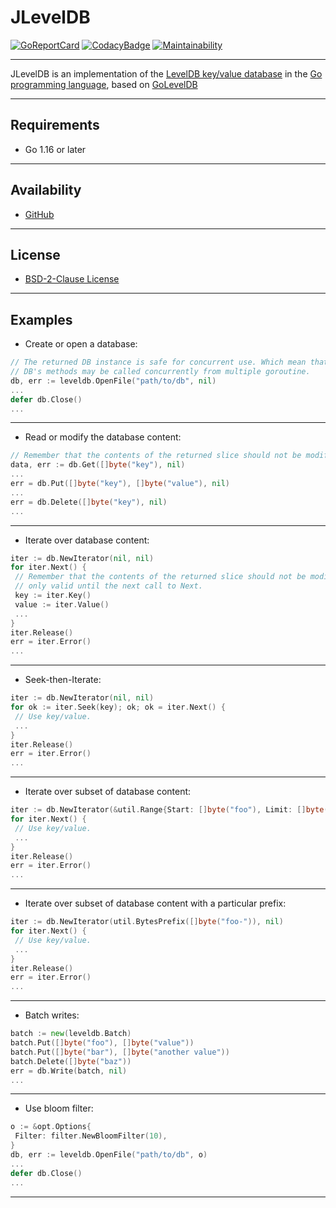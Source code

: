# JLevelDB

[![GoReportCard](https://goreportcard.com/badge/github.com/johnsonjh/jleveldb)](https://goreportcard.com/badge/github.com/johnsonjh/jleveldb) 
[![CodacyBadge](https://api.codacy.com/project/badge/Grade/94d1d98a3b4944908b4212edb1adc878)](https://app.codacy.com/gh/johnsonjh/jleveldb?utm_source=github.com&utm_medium=referral&utm_content=johnsonjh/jleveldb&utm_campaign=Badge_Grade_Settings) 
[![Maintainability](https://api.codeclimate.com/v1/badges/7fc331ccc9fb4e4544ae/maintainability)](https://codeclimate.com/github/johnsonjh/jleveldb/maintainability) 

---

JLevelDB is an implementation of the
[LevelDB key/value database](https://code.google.com/p/leveldb) in the
[Go programming language](https://golang.org), based on
[GoLevelDB](https://github.com/syndtr/goleveldb)

---

## Requirements

- Go 1.16 or later

---

## Availability

- [GitHub](https://github.com/johnsonjh/jleveldb)

---

## License

- [BSD-2-Clause License](<https://tldrlegal.com/license/bsd-2-clause-license-(freebsd)>)

---

## Examples

- Create or open a database:

```go
// The returned DB instance is safe for concurrent use. Which mean that all
// DB's methods may be called concurrently from multiple goroutine.
db, err := leveldb.OpenFile("path/to/db", nil)
...
defer db.Close()
...
```

---

- Read or modify the database content:

```go
// Remember that the contents of the returned slice should not be modified.
data, err := db.Get([]byte("key"), nil)
...
err = db.Put([]byte("key"), []byte("value"), nil)
...
err = db.Delete([]byte("key"), nil)
...
```

---

- Iterate over database content:

```go
iter := db.NewIterator(nil, nil)
for iter.Next() {
 // Remember that the contents of the returned slice should not be modified, and
 // only valid until the next call to Next.
 key := iter.Key()
 value := iter.Value()
 ...
}
iter.Release()
err = iter.Error()
...
```

---

- Seek-then-Iterate:

```go
iter := db.NewIterator(nil, nil)
for ok := iter.Seek(key); ok; ok = iter.Next() {
 // Use key/value.
 ...
}
iter.Release()
err = iter.Error()
...
```

---

- Iterate over subset of database content:

```go
iter := db.NewIterator(&util.Range{Start: []byte("foo"), Limit: []byte("xoo")}, nil)
for iter.Next() {
 // Use key/value.
 ...
}
iter.Release()
err = iter.Error()
...
```

---

- Iterate over subset of database content with a particular prefix:

```go
iter := db.NewIterator(util.BytesPrefix([]byte("foo-")), nil)
for iter.Next() {
 // Use key/value.
 ...
}
iter.Release()
err = iter.Error()
...
```

---

- Batch writes:

```go
batch := new(leveldb.Batch)
batch.Put([]byte("foo"), []byte("value"))
batch.Put([]byte("bar"), []byte("another value"))
batch.Delete([]byte("baz"))
err = db.Write(batch, nil)
...
```

---

- Use bloom filter:

```go
o := &opt.Options{
 Filter: filter.NewBloomFilter(10),
}
db, err := leveldb.OpenFile("path/to/db", o)
...
defer db.Close()
...
```

---
